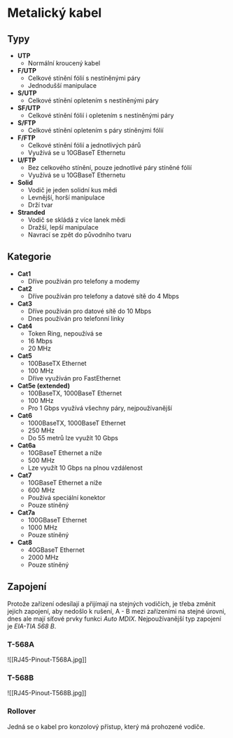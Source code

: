 # Metalický kabel

## Typy

-   **UTP**
	-   Normální kroucený kabel
-   **F/UTP**
	-   Celkové stínění fólií s nestíněnými páry
	-   Jednodušší manipulace
-   **S/UTP**
	-   Celkové stínění opletením s nestíněnými páry
-   **SF/UTP**
	-   Celkové stínění fólií i opletením s nestíněnými páry
-  **S/FTP**
	-   Celkové stínění opletením s páry stíněnými fólií
-   **F/FTP**
	-   Celkové stínění fólií a jednotlivých párů
	-   Využívá se u 10GBaseT Ethernetu
-   **U/FTP**
	-   Bez celkového stínění, pouze jednotlivé páry stíněné fólií
	-   Využívá se u 10GBaseT Ethernetu
-   **Solid**
	-   Vodič je jeden solidní kus mědi
	-   Levnější, horší manipulace
	-   Drží tvar
-   **Stranded**
	-   Vodič se skládá z více lanek mědi
	-   Dražší, lepší manipulace
	-   Navrací se zpět do původního tvaru

## Kategorie

-   **Cat1**
	-   Dříve používán pro telefony a modemy
-   **Cat2**
	-   Dříve používán pro telefony a datové sítě do 4 Mbps
-   **Cat3**
	-   Dříve používán pro datové sítě do 10 Mbps
	-   Dnes používán pro telefonní linky
-   **Cat4**
	-   Token Ring, nepoužívá se
	-   16 Mbps
	-   20 MHz
-   **Cat5**
	-   100BaseTX Ethernet
	-   100 MHz
	-   Dříve využíván pro FastEthernet
-   **Cat5e (extended)**
	-   100BaseTX, 1000BaseT Ethernet
	-   100 MHz
	-   Pro 1 Gbps využívá všechny páry, nejpoužívanější
-   **Cat6**
	-   1000BaseTX, 1000BaseT Ethernet
	-   250 MHz
	-   Do 55 metrů lze využít 10 Gbps
-   **Cat6a**
	-   10GBaseT Ethernet a níže
	-   500 MHz
	-   Lze využít 10 Gbps na plnou vzdálenost
-   **Cat7**
	-   10GBaseT Ethernet a níže
	-   600 MHz
	-   Používá speciální konektor
	-   Pouze stíněný
-   **Cat7a**
	-   100GBaseT Ethernet
	-   1000 MHz
	-   Pouze stíněný
-   **Cat8**
	-   40GBaseT Ethernet
	-   2000 MHz
	-   Pouze stíněný

## Zapojení

Protože zařízení odesílají a přijímají na stejných vodičích, je třeba změnit jejich zapojení, aby nedošlo k rušení, A - B mezi zařízeními na stejné úrovni, dnes ale mají síťové prvky funkci *Auto MDIX*.
Nejpoužívanější typ zapojení je *EIA-TIA 568 B*.

### T-568A
![[RJ45-Pinout-T568A.jpg]]
### T-568B
![[RJ45-Pinout-T568B.jpg]]



### Rollover

Jedná se o kabel pro konzolový přístup, který má prohozené vodiče.